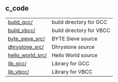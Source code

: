 ## c_code
|                                             |                                       |
|---------------------------------------------|---------------------------------------|
| [build_gcc/](c_code/build_gcc/)             | build directory for GCC               |
| [build_vbcc/](c_code/build_vbcc/)           | build directory for VBCC              |
| [byte_sieve_src/](c_code/byte_sieve_src/)   | BYTE Sieve source                     |
| [dhrystone_src/](c_code/dhrystone_src/)     | Dhrystone source                      |
| [hello_world_src/](c_code/hello_world_src/) | Hello World source                    |
| [lib_gcc/](c_code/lib_gcc/)                 | Library for GCC                       |
| [lib_vbcc/](c_code/lib_vbcc/)               | Library for VBCC                      |

